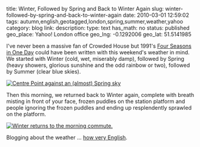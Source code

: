 title: Winter, Followed by Spring and Back to Winter Again
slug: winter-followed-by-spring-and-back-to-winter-again
date: 2010-03-01 12:59:02
tags: autumn,english,geotagged,london,spring,summer,weather,yahoo
category: blog
link: 
description: 
type: text
has_math: no
status: published
geo_place: Yahoo! London office
geo_lng: -0.1292006
geo_lat: 51.5141985

I've never been a massive fan of Crowded House but 1991's [Four Seasons in One Day](https:// "https://") could have been written with this weekend's weather in mind. We started with Winter (cold, wet, miserably damp), followed by Spring (heavy showers, glorious sunshine and the odd rainbow or two), followed by Summer (clear blue skies).

[![Centre Point against an (almost) Spring sky](https://farm3.static.flickr.com/2775/4389407419_481fe0f22f.jpg)](https://www.flickr.com/photos/vicchi/4389407419/ "Centre Point against an (almost) Spring sky")

<!-- TEASER_END -->

Then this morning, we returned back to Winter again, complete with breath misting in front of your face, frozen puddles on the station platform and people ignoring the frozen puddles and ending up resplendently sprawled on the platform.

[![Winter returns to the morning commute.](https://farm3.static.flickr.com/2703/4398125688_ae0659caa3.jpg)](https://www.flickr.com/photos/vicchi/4398125688/ "Winter returns to the morning commute.")

Blogging about the weather ... [how very English](https://www.amazon.co.uk/Watching-English-Hidden-Rules-Behaviour/dp/0340818867/ "https://www.amazon.co.uk/Watching-English-Hidden-Rules-Behaviour/dp/0340818867/").



